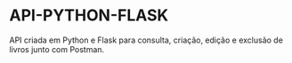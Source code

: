 # API-PYTHON-FLASK
API criada em Python e Flask para consulta, criação, edição e exclusão de livros junto com Postman.
